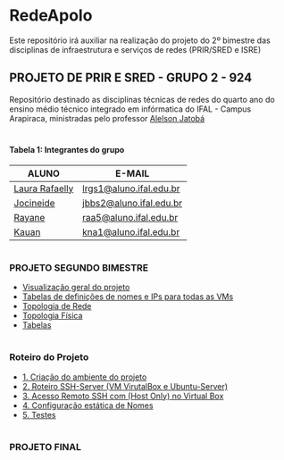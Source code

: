 # RedeApolo

Este repositório irá auxiliar na realização do projeto  do 2º bimestre das disciplinas de infraestrutura e serviços de redes (PRIR/SRED e ISRE)

## PROJETO DE PRIR E SRED - GRUPO 2 - 924

Repositório destinado as disciplinas técnicas de redes do quarto ano do ensino médio técnico integrado em infórmatica do IFAL - Campus Arapiraca, ministradas pelo professor [Alelson Jatobá](https://github.com/alaelson)

# 

#### Tabela 1: Integrantes do grupo
 
|                    ALUNO                          |          E-MAIL          |
|---------------------------------------------------|--------------------------|
|[Laura Rafaelly](https://github.com/laurargs)      | lrgs1@aluno.ifal.edu.br  | 
|[Jocineide](https://github.com/Jocineidebb)        | jbbs2@aluno.ifal.edu.br  | 
|[Rayane](https://github.com/Rayane012)             | raa5@aluno.ifal.edu.br   | 
|[Kauan](https://github.com/kauan0nog)              | kna1@aluno.ifal.edu.br   | 

# 

### PROJETO SEGUNDO BIMESTRE 
- [Visualização geral do projeto](https://github.com/laurargs/RedeApolo/blob/main/RedeApolo-main/RedeApolo-main/Projeto/README.md)
- [Tabelas de definições de nomes e IPs para todas as VMs](https://github.com/laurargs/RedeApolo/blob/main/RedeApolo-main/RedeApolo-main/Tabelas.md)
- [Topologia de Rede](https://github.com/laurargs/RedeApolo/blob/main/RedeApolo-main/RedeApolo-main/Topologia%20de%20Rede.md)
- [Topologia Física](https://github.com/laurargs/RedeApolo/blob/main/RedeApolo-main/RedeApolo-main/Parte%20F%C3%ADsica.md)
- [Tabelas](https://github.com/laurargs/RedeApolo/blob/main/RedeApolo-main/RedeApolo-main/Tabelas.md)

#

### Roteiro do Projeto
- [1. Criação do ambiente do projeto](https://github.com/laurargs/RedeApolo/blob/main/RedeApolo-main/RedeApolo-main/1%20-%20cria%C3%A7%C3%A3o%20do%20ambiente.md)
- [2. Roteiro SSH-Server (VM VirutalBox e Ubuntu-Server)](https://github.com/laurargs/RedeApolo/blob/main/RedeApolo-main/RedeApolo-main/2%20-%20Roteiro%20SSH-Server.md)
- [3. Acesso Remoto SSH com (Host Only) no Virtual Box](https://github.com/laurargs/RedeApolo/blob/main/RedeApolo-main/RedeApolo-main/3%20-%20Acesso%20Remoto%20SSH%20com%20(Host%20Only)%20no%20Virtual%20Box.md)
- [4. Configuração estática de Nomes](https://github.com/laurargs/RedeApolo/blob/main/RedeApolo-main/RedeApolo-main/4%20-%20Configura%C3%A7%C3%A3o%20est%C3%A1tica%20de%20Nomes.md)
- [5. Testes](https://github.com/laurargs/RedeApolo/blob/main/RedeApolo-main/RedeApolo-main/testes.md)
#

### PROJETO FINAL
